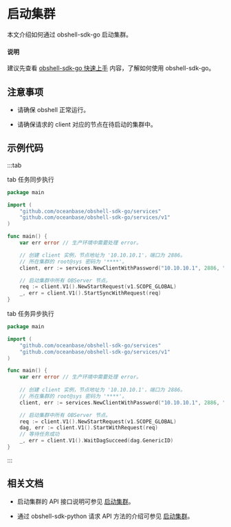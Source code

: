 # 启动集群

本文介绍如何通过 obshell-sdk-go 启动集群。

<main id="notice" type='explain'>
  <h4>说明</h4>
  <p>建议先查看 <a href='100.quickstart-of-go.md'>obshell-sdk-go 快速上手</a> 内容，了解如何使用 obshell-sdk-go。</p>
</main>

## 注意事项

* 请确保 obshell 正常运行。

* 请确保请求的 client 对应的节点在待启动的集群中。

## 示例代码

:::tab

tab 任务同步执行

```go
package main

import (
    "github.com/oceanbase/obshell-sdk-go/services"
    "github.com/oceanbase/obshell-sdk-go/services/v1"
)

func main() {
    var err error // 生产环境中需要处理 error。

    // 创建 client 实例，节点地址为 '10.10.10.1'，端口为 2886。
    // 所在集群的 root@sys 密码为 '****'。
    client, err := services.NewClientWithPassword("10.10.10.1", 2886, "***")

    // 启动集群中所有 OBServer 节点。
    req := client.V1().NewStartRequest(v1.SCOPE_GLOBAL)
    _, err = client.V1().StartSyncWithRequest(req)
}
```

tab 任务异步执行

```go
package main

import (
    "github.com/oceanbase/obshell-sdk-go/services"
    "github.com/oceanbase/obshell-sdk-go/services/v1"
)

func main() {
    var err error // 生产环境中需要处理 error。
    
    // 创建 client 实例，节点地址为 '10.10.10.1'，端口为 2886。
    // 所在集群的 root@sys 密码为 '****'。
    client, err := services.NewClientWithPassword("10.10.10.1", 2886, "***")

    // 启动集群中所有 OBServer 节点。
    req := client.V1().NewStartRequest(v1.SCOPE_GLOBAL)
    dag, err := client.V1().StartWithRequest(req)
    // 等待任务成功
    _, err = client.V1().WaitDagSucceed(dag.GenericID)
}
```

:::

## 相关文档

* 启动集群的 API 接口说明可参见 [启动集群](../../400.obshell-api-reference/700.start-cluster.md)。

* 通过 obshell-sdk-python 请求 API 方法的介绍可参见 [启动集群](../100.python/700.start-cluster-of-python.md)。
